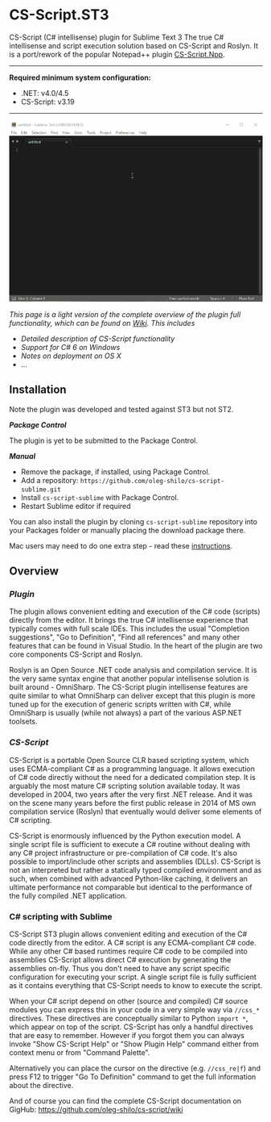 # CS-Script.ST3

CS-Script (C# intellisense) plugin for Sublime Text 3
The true C# intellisense and script execution solution based on CS-Script and Roslyn. It is a port/rework of the popular Notepad++ plugin [CS-Script.Npp](https://csscriptnpp.codeplex.com/). 

*******************************************************

**Required minimum system configuration:**
 * .NET:       v4.0/4.5
 * CS-Script:  v3.19
 
*******************************************************

![](images/cs-s_new.gif)

_This page is a light version of the complete overview of the plugin full functionality, which can be found on [Wiki](https://github.com/oleg-shilo/cs-script-sublime/wiki). This includes_
 * _Detailed description of CS-Script functionality_
 * _Support for C# 6 on Windows_
 * _Notes on deployment on OS X_
 * _..._

## Installation

Note the plugin was developed and tested against ST3 but not ST2.

*__Package Control__*

The plugin is yet to be submitted to the Package Control. 

*__Manual__*

* Remove the package, if installed, using Package Control.
* Add a repository: `https://github.com/oleg-shilo/cs-script-sublime.git`
* Install `cs-script-sublime` with Package Control. 
* Restart Sublime editor if required

You can also install the plugin by cloning `cs-script-sublime` repository into your Packages folder or manually placing the download package there.

Mac users may need to do one extra step - read these [instructions](https://github.com/oleg-shilo/cs-script-sublime/wiki/Installing-plugin-on-OS-X).

## Overview

### _Plugin_ 
The plugin allows convenient editing and execution of the C# code (scripts) directly from the editor. It brings the true C# intellisense experience that typically comes with full scale IDEs. This includes the usual "Completion suggestions", "Go to Definition", "Find all references" and many other features that can be found in Visual Studio. In the heart of the plugin are two core components CS-Script and Roslyn. 

Roslyn is an Open Source .NET code analysis and compilation service. It is the very same syntax engine that another popular intellisense solution is built around - OmniSharp. The CS-Script plugin intellisense features are quite similar to what OmniSharp can deliver except that this plugin is more tuned up for the execution of generic scripts written with C#, while OmniSharp is usually (while not always) a part of the various ASP.NET toolsets. 

### _CS-Script_ 
CS-Script is a portable Open Source CLR based scripting system, which uses ECMA-compliant C# as a programming language. It allows execution of C# code directly without the need for a dedicated compilation step. It is arguably the most mature C# scripting solution available today. It was developed in 2004, two years after the very first .NET release. And it was on the scene many years before the first public release in 2014 of MS own compilation service (Roslyn) that eventually would deliver some elements of C# scripting. 

CS-Script is enormously influenced by the Python execution model. A single script file is sufficient to execute a C# routine without dealing with any C# project infrastructure or pre-compilation of C# code. It's also possible to import/include other scripts and assemblies (DLLs). CS-Script is not an interpreted but rather a statically typed compiled environment and as such, when combined with advanced Python-like caching, it delivers an ultimate performance not comparable but identical to the performance of the fully compiled .NET application. 

### C# scripting with Sublime
CS-Script ST3 plugin allows convenient editing and execution of the C# code directly from the editor. A C# script is any ECMA-compliant C# code. While any other C# based runtimes require C# code to be compiled into assemblies CS-Script allows direct C# execution by generating the assemblies on-fly. Thus you don't need to have any script specific configuration for executing your script. A single script file is fully sufficient as it contains everything that CS-Script needs to know to execute the script. 

When your C# script depend on other (source and compiled) C# source modules you can express this in your code in a very simple way via `//css_*` directives. These directives are conceptually similar to Python `import *`, which appear on top of the script. CS-Script has only a handful directives that are easy to remember. However if you forgot them you can always invoke "Show CS-Script Help" or "Show Plugin Help" command either from context menu or from "Command Palette".

Alternatively you can place the cursor on the directive (e.g. `//css_re|f`) and press F12 to trigger "Go To Definition" command to get the full information about the directive.   

And of course you can find the complete CS-Script documentation on GigHub: https://github.com/oleg-shilo/cs-script/wiki

